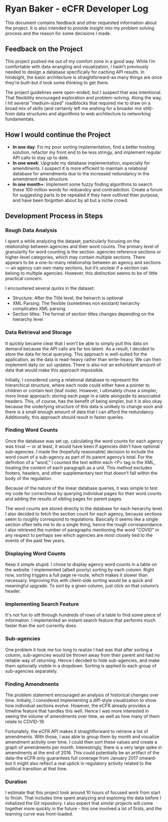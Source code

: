 # Ryan Baker - eCFR Developer Log

This document contains feedback and other requested information about the project. It is also intended to provide insight into my problem solving process and the reason for some decisions I made.

## Feedback on the Project

This project pushed me out of my comfort zone in a good way.
While I’m comfortable with data wrangling and visualization, I hadn’t previously needed to design a database specifically for caching API results.
In hindsight, the basic architecture is straightforward-as many things are once they’re built-but it took some thinking to get there.

The project guidelines were open-ended, but I suspect that was intentional.
That flexibility encouraged exploration and problem-solving. Along the way, I hit several "medium-sized" roadblocks that required me to draw on a broad mix of skills (and certainly left me wishing for a broader mix still)-from data structures and algorithms to web architecture to networking fundamentals.

## How I would continue the Project

* **In one day**: Fix my poor sorting implementation, find a better hosting solution, refactor my front end to be less stringy, and implement regular API calls to stay up to date.
* **In one week**: Upgrade my database implementation, especially for amendments. I suspect it is more efficient to maintain a relational database for amendments due to the increased redundancy in the amendment data structure.
* **In one month+**: Implement some fuzzy finding algorithms to search these 100 million words for reduandcy and contradiction. Create a forum for suggesting parts to be repealed if they have outlived thier purpose, and have been forgotten about by all but a niche crowd.

## Development Process in Steps

### Rough Data Analysis

I spent a while analyzing the dataset, particularly focusing on the relationship between agencies and their word counts.
The primary level of granularity for word counting is the section. agencies reference sections or higher-level categories, which may contain multiple sections.
There appears to be a one-to-many relationship between an agency and sections — an agency can own many sections, but it’s unclear if a section can belong to multiple agencies. However, this distinction seems to be of little practical concern.

I encountered several quirks in the dataset:

* Structure: After the Title level, the heirarch is optional
* XML Parsing: The flexible (sometimes non existant) heirarchy complicates XML parsing
* Section titles: The format of section titles changes depending on the hierarchy level

### Data Retrieval and Storage

It quickly became clear that I won't be able to simply pull this data on demand because the API calls are far too latent.
As a result, I decided to store the data for local querying.
This approach is well-suited for the application, as the data is read-heavy rather than write-heavy.
We can then implement daily (or so) updates.
There is also not an exhorbitant amount of data that would make this approach impossible.

Initially, I considered using a relational database to represent the hierarchical structure, where each node could either have a pointer to children or contain text (leaf node).
However, I ultimately chose a simpler, more linear approach: storing each page in a table alongside its associated headers.
This, of course, has the benefit of being simpler, but it is also okay because the underlying structure of this data is unlikely to change soon and there is a small enough amount of data that I can afford the redundancy. Additionally, this approach should result in faster queries.

### Finding Word Counts

Once the database was set up, calculating the word counts for each agency was trival — or at least, it would have been if agencies didn’t have optional sub-agencies.
I made the (hopefully reasonable) decision to include the word count of a sub-agency as part of its parent agency’s total.
For the definition of a "word," I counted the text within each \<P\> tag in the XML, treating the content of each paragraph as a unit.
This method excludes footers, headers, and other supplementary text that doesn’t fall within the body of the regulation.

Because of the nature of the linear database queries, it was simple to test my code for correctness by querying individual pages for their word counts and adding the results of sibling pages for parent pages.

The word counts are stored directly in the database for each heirarchy level.
I also decided to fetch the section count for each agency, because sections seem to roughly correspond to regulations.
Basically it seems like a single section often tells me to do a single thing, hence the rough correspondance.
I also retrieved the number of paragraphs mentioning the word "COVID" in any respect to perhaps see which agencies are most closely tied to the events of the past few years.

### Displaying Word Counts

Keep it simple stupid.
I chose to display agency word counts in a table on the website.
I implemented (albeit poorly) sorting by each column.
Right now, sorting triggers a full page re-route, which makes it slower than necessary.
Improving this with client-side sorting would be a quick and meaningful upgrade.
To sort by a given column, just click on that column’s header.


### Implementing Search Feature

It's not fun to sift through hundreds of rows of a table to find some piece of information.
I implemented an instant search feature that performs much faster than the sort currently does. 

### Sub-agencies

One problem it took me too long to realize I had was that after sorting a column, sub-agencies would be thrown away from their parent and had no reliable way of returning.
Hence I decided to hide sub-agencies, and make them optionally visible in a dropdown.
Sorting is applied to each group of sub-agencies separately.

### Finding Amendments

The problem statement encouraged an analysis of historical changes over time. Initially, I considered implementing a diff-style visualization to show how individual sections evolve. However, the eCFR already provides a timeline feature that handles this well.
Hence I was more interested in seeing the volume of amendments over time, as well as how many of them relate to COVID-19.

Fortunately, the eCFR API makes it straightforward to retrieve a list of amendments. With those, I was able to group them by month and visualize amendment activity over time.
I could then sort these values and create a graph of amendments per month.
Interestingly, there is a very large spike in amendments at the end of 2016.
This could potentially be an artifact of the data-the eCFR only guarantees full coverage from January 2017 onward-but it might also reflect a real uptick in regulatory activity related to the political transition at that time.

### Duration

I estimate that this project took around 10 hours of focused work from start to finish.
That includes time spent analyzing and exploring the data before I initialized the Git repository.
I also expect that similar projects will come together more quickly in the future - this one involved a lot of firsts, and the learning curve was front-loaded.
